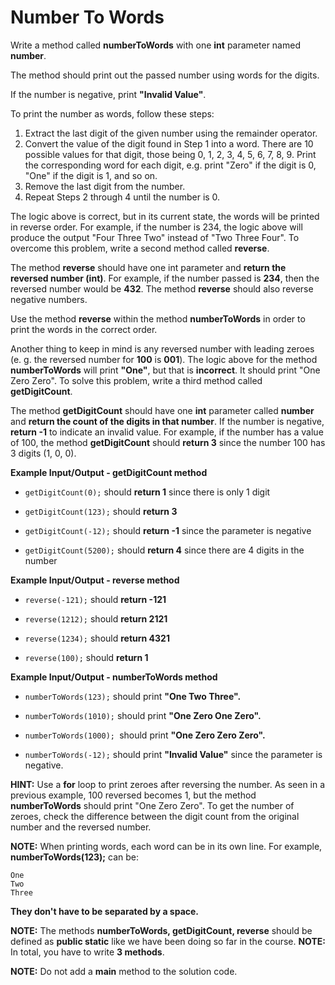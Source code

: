 # Number To Words

Write a method called **numberToWords** with one **int** parameter named 
**number**.

The method should print out the passed number using words for the digits.

If the number is negative, print **"Invalid Value"**.

To print the number as words, follow these steps:

1. Extract the last digit of the given number using the remainder operator.
2. Convert the value of the digit found in Step 1 into a word. There are 10 possible values for that digit, those being 0, 1, 2, 3, 4, 5, 6, 7, 8, 9. Print the corresponding word for each digit, e.g. print "Zero" if the digit is 0, "One" if the digit is 1, and so on.
3. Remove the last digit from the number.
4. Repeat Steps 2 through 4 until the number is 0.

The logic above is correct, but in its current state, the words will be 
printed in reverse order. For example, if the number is 234, the logic above 
will produce the output "Four Three Two" instead of "Two Three Four". To 
overcome this problem, write a second method called **reverse**.

The method **reverse** should have one int parameter and **return the reversed 
number (int)**. For example, if the number passed is **234**, then the reversed 
number would be **432**. The method **reverse** should also reverse negative 
numbers.

Use the method **reverse** within the method **numberToWords** in order to 
print the words in the correct order.

Another thing to keep in mind is any reversed number with leading zeroes (e.
g. the reversed number for **100** is **001**). The logic above for the method 
**numberToWords** will print **"One"**, but that is **incorrect**. It should 
print 
"One Zero Zero". To solve this problem, write a third method called 
**getDigitCount**.

The method **getDigitCount** should have one **int** parameter called 
**number** and **return the count of the digits in that number**. If the number 
is negative, **return -1** to indicate an invalid value.
For example, if the number has a value of 100, the method **getDigitCount** 
should **return 3** since the number 100 has 3 digits (1, 0, 0).

**Example Input/Output - getDigitCount method**

* `getDigitCount(0);` should **return 1** since there is only 1 digit

* `getDigitCount(123);` should **return 3**

* `getDigitCount(-12);` should **return -1** since the parameter is negative

* `getDigitCount(5200);` should **return 4** since there are 4 digits in the 
  number

**Example Input/Output - reverse method**

* `reverse(-121);` should  **return -121**

* `reverse(1212);` should **return  2121**

* `reverse(1234);` should **return 4321**

* `reverse(100);` should **return 1**

**Example Input/Output - numberToWords method**

* `numberToWords(123);` should print **"One Two Three".**

* `numberToWords(1010);` should print **"One Zero One Zero".**

* `numberToWords(1000); `should print **"One Zero Zero Zero".**

* `numberToWords(-12);` should print **"Invalid Value"** since the parameter is 
  negative.


**HINT:** Use a **for** loop to print zeroes after reversing the number. As 
seen in a previous example, 100 reversed becomes 1, but the method 
**numberToWords** should print "One Zero Zero". To get the number of zeroes, 
check the difference between the digit count from the original number and the reversed number.

**NOTE:** When printing words, each word can be in its own line. For example, 
**numberToWords(123);** can be:
```
One
Two
Three
```
**They don't have to be separated by a space.**

**NOTE:** The methods **numberToWords, getDigitCount, reverse** should be 
defined 
as **public static** like we have been doing so far in the course.
**NOTE:** In total, you have to write **3 methods**.

**NOTE:** Do not add a **main** method to the solution code.